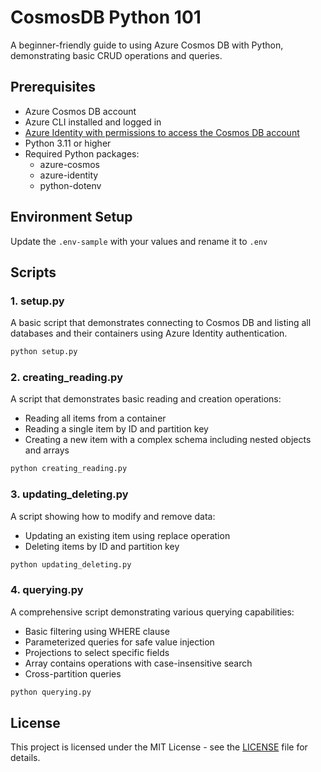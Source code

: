 # CosmosDB Python 101

A beginner-friendly guide to using Azure Cosmos DB with Python, demonstrating basic CRUD operations and queries.

## Prerequisites

- Azure Cosmos DB account
- Azure CLI installed and logged in
- [Azure Identity with permissions to access the Cosmos DB account](https://learn.microsoft.com/azure/cosmos-db/nosql/security/how-to-grant-data-plane-role-based-access?tabs=built-in-definition%2Ccsharp&pivots=azure-interface-cli)
- Python 3.11 or higher
- Required Python packages:
  - azure-cosmos
  - azure-identity
  - python-dotenv

## Environment Setup

Update the `.env-sample` with your values and rename it to `.env`

## Scripts

### 1. setup.py

A basic script that demonstrates connecting to Cosmos DB and listing all databases and their containers using Azure Identity authentication.

```sh
python setup.py
```

### 2. creating_reading.py

A script that demonstrates basic reading and creation operations:

- Reading all items from a container
- Reading a single item by ID and partition key
- Creating a new item with a complex schema including nested objects and arrays

```sh
python creating_reading.py
```

### 3. updating_deleting.py

A script showing how to modify and remove data:

- Updating an existing item using replace operation
- Deleting items by ID and partition key

```sh
python updating_deleting.py
```

### 4. querying.py

A comprehensive script demonstrating various querying capabilities:

- Basic filtering using WHERE clause
- Parameterized queries for safe value injection
- Projections to select specific fields
- Array contains operations with case-insensitive search
- Cross-partition queries

```sh
python querying.py
```


## License

This project is licensed under the MIT License - see the [LICENSE](LICENSE) file for details.
